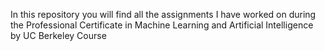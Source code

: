In this repository you will find all the assignments I have worked on during the Professional Certificate in Machine Learning and Artificial Intelligence by UC Berkeley Course 
